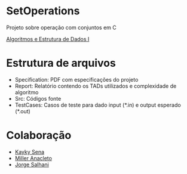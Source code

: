 # SetOperations
Projeto sobre operação com conjuntos em C

[Algoritmos e Estrutura de Dados I](https://uspdigital.usp.br/jupiterweb/obterDisciplina?nomdis=&sgldis=SCC0202)

# Estrutura de arquivos
- Specification: PDF com especificações do projeto
- Report: Relatório contendo os TADs utilizados e complexidade de algoritmo
- Src: Códigos fonte
- TestCases: Casos de teste para dado input (\*.in) e output esperado (\*.out)

# Colaboração
- [Kayky Sena](https://github.com/KaykySena)
- [Miller Anacleto](https://github.com/MillerAnacleto)
- [Jorge Salhani](https://github.com/jorgesalhani)
